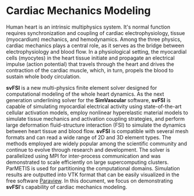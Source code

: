 # Cardiac Mechanics Modeling

Human heart is an intrinsic multiphysics system. It's normal function requires synchronization and coupling of cardiac electrophysiology, tissue (myocardium) mechanics, and hemodynamics. Among the three physics, cardiac mechanics plays a central role, as it serves as the bridge between electrophysiology and blood flow. In a physiological setting, the myocardial cells (myocytes) in the heart tissue initiate and propagate an electrical impulse (action potential) that travels through the heart and drives the contraction of the cardiac muscle, which, in turn, propels the blood to sustain whole body circulation.

**svFSI** is a new multi-physics finite element solver designed for computational modeling of the whole heart dynamics. As the next generation underlining solver for the **SimVascular** software, **svFSI** is capable of simulating myocardial electrical activity using state-of-the-art cellular activation models, employ nonlinear hyperelastic material models to simulate tissue mechanics and activation coupling strategies, and perform large deformation fluid-structure interaction (FSI) to simulate the dynamics between heart tissue and blood flow. **svFSI** is compatible with several mesh formats and can read a wide range of 2D and 3D element types. The methods employed are widely popular among the scientific community and continue to evolve through research and development. The solver is parallelized using MPI for inter-process communication and was demonstrated to scale efficiently on large supercomputing clusters. ParMETIS is used for partitioning the computational domains. Simulation results are outputted into VTK format that can be easily visualized in the free software <a href="https://www.paraview.org"> Paraview</a>. In this document, we focus on demonstrating **svFSI**'s capability of cardiac mechanics modeling.
